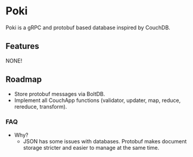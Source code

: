 # Poki

Poki is a gRPC and protobuf based database inspired by CouchDB.

## Features

NONE!

## Roadmap

- Store protobuf messages via BoltDB.
- Implement all CouchApp functions (validator, updater, map, reduce, rereduce, transform).

### FAQ

- Why?
  - JSON has some issues with databases. Protobuf makes document storage stricter and easier to manage at the same time.
